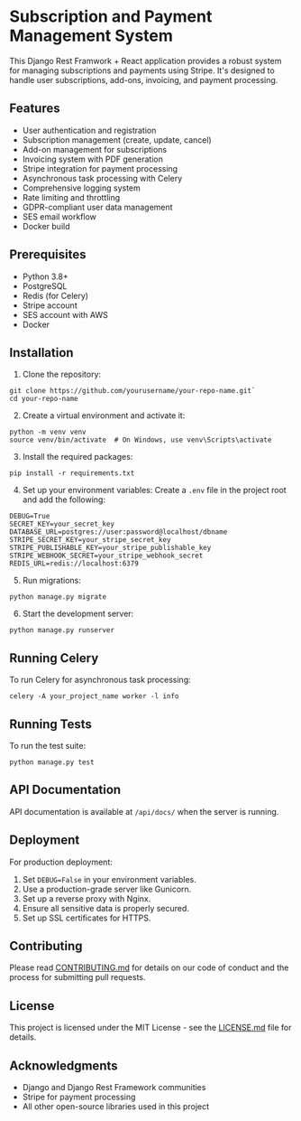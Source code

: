 # Subscription and Payment Management System

This Django Rest Framwork + React application provides a robust system for managing subscriptions and payments using Stripe. It's designed to handle user subscriptions, add-ons, invoicing, and payment processing.

## Features

- User authentication and registration
- Subscription management (create, update, cancel)
- Add-on management for subscriptions
- Invoicing system with PDF generation
- Stripe integration for payment processing
- Asynchronous task processing with Celery
- Comprehensive logging system
- Rate limiting and throttling
- GDPR-compliant user data management
- SES email workflow
- Docker build

## Prerequisites

- Python 3.8+
- PostgreSQL
- Redis (for Celery)
- Stripe account
- SES account with AWS
- Docker

## Installation

1. Clone the repository:
```
git clone https://github.com/yourusername/your-repo-name.git`
cd your-repo-name
```
2. Create a virtual environment and activate it:
```
python -m venv venv
source venv/bin/activate  # On Windows, use venv\Scripts\activate
```

3. Install the required packages:
```
pip install -r requirements.txt
```
4. Set up your environment variables:
Create a `.env` file in the project root and add the following:
```
DEBUG=True
SECRET_KEY=your_secret_key
DATABASE_URL=postgres://user:password@localhost/dbname
STRIPE_SECRET_KEY=your_stripe_secret_key
STRIPE_PUBLISHABLE_KEY=your_stripe_publishable_key
STRIPE_WEBHOOK_SECRET=your_stripe_webhook_secret
REDIS_URL=redis://localhost:6379
```

5. Run migrations:
```
python manage.py migrate
```

6. Start the development server:

```
python manage.py runserver
```

## Running Celery

To run Celery for asynchronous task processing:
```
celery -A your_project_name worker -l info
```

## Running Tests

To run the test suite:
```
python manage.py test
```

## API Documentation

API documentation is available at `/api/docs/` when the server is running.

## Deployment

For production deployment:

1. Set `DEBUG=False` in your environment variables.
2. Use a production-grade server like Gunicorn.
3. Set up a reverse proxy with Nginx.
4. Ensure all sensitive data is properly secured.
5. Set up SSL certificates for HTTPS.

## Contributing

Please read [CONTRIBUTING.md](CONTRIBUTING.md) for details on our code of conduct and the process for submitting pull requests.

## License

This project is licensed under the MIT License - see the [LICENSE.md](LICENSE.md) file for details.

## Acknowledgments

- Django and Django Rest Framework communities
- Stripe for payment processing
- All other open-source libraries used in this project
